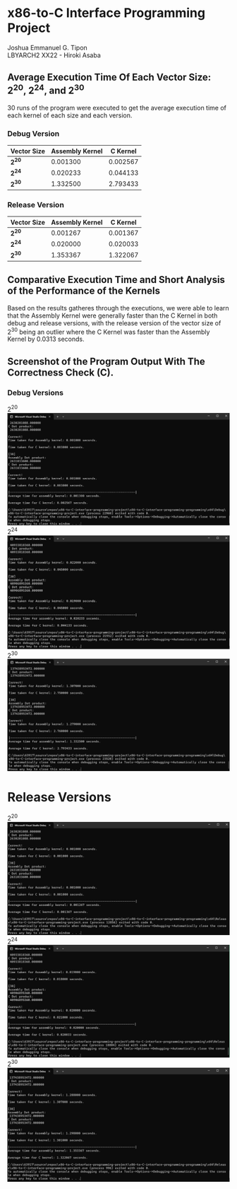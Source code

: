 # x86-to-C Interface Programming Project
Joshua Emmanuel G. Tipon <br />
LBYARCH2 XX22 - Hiroki Asaba
## Average Execution Time Of Each Vector Size: 2<sup>20</sup>, 2<sup>24</sup>, and 2<sup>30</sup>
30 runs of the program were executed to get the average execution time of each kernel of each size and each version.

### Debug Version
| Vector Size | Assembly Kernel | C Kernel |
| --- | --- | --- |
| **2<sup>20</sup>** | 0.001300 | 0.002567 |
| **2<sup>24</sup>** | 0.020233 | 0.044133 |
| **2<sup>30</sup>** | 1.332500 | 2.793433 |

### Release Version
| Vector Size | Assembly Kernel | C Kernel |
| --- | --- | --- |
| **2<sup>20</sup>** | 0.001267 | 0.001367 |
| **2<sup>24</sup>** | 0.020000 | 0.020033 |
| **2<sup>30</sup>** | 1.353367 | 1.322067 |



## Comparative Execution Time and Short Analysis of the Performance of the Kernels
Based on the results gatheres through the executions, we were able to learn that the Assembly Kernel were generally faster than the C Kernel in both debug and release versions, with the release version of the vector size of 2<sup>30</sup> being an outlier where the C Kernel was faster than the Assembly Kernel by 0.0313 seconds.

## Screenshot of the Program Output With The Correctness Check (C).
### Debug Versions
2<sup>20</sup>
![debug 2<sup>20</sup>](./debug1.png)
2<sup>24</sup>
![debug 2<sup>24</sup>](./debug2.png)
2<sup>30</sup>
![debug 2<sup>30</sup>](./debug3.png)

# Release Versions
2<sup>20</sup>
![release 2<sup>20</sup>](./release1.png)
2<sup>24</sup>
![release 2<sup>24</sup>](./release2.png)
2<sup>30</sup>
![release 2<sup>30</sup>](./release3.png)
